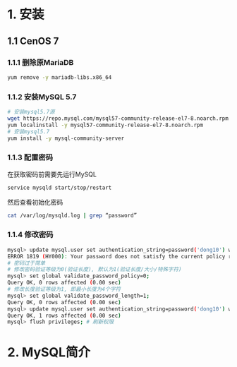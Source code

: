 # 1. 安装

## 1.1 CenOS 7

### 1.1.1 删除原MariaDB

```bash
yum remove -y mariadb-libs.x86_64
```

### 1.1.2 安装MySQL 5.7

```bash
# 安装mysql5.7源
wget https://repo.mysql.com/mysql57-community-release-el7-8.noarch.rpm
yum localinstall -y mysql57-community-release-el7-8.noarch.rpm
# 安装mysql5.7
yum install -y mysql-community-server
```

### 1.1.3 配置密码

在获取密码前需要先运行MySQL

```bash
service mysqld start/stop/restart
```

然后查看初始化密码

```bash
cat /var/log/mysqld.log | grep “password”
```

### 1.1.4 修改密码

```bash
mysql> update mysql.user set authentication_string=password('dong10') where user='root' and Host = 'localhost';
ERROR 1819 (HY000): Your password does not satisfy the current policy requirements
# 密码过于简单
# 修改密码验证等级为0(验证长度), 默认为1(验证长度/大小/特殊字符)
mysql> set global validate_password_policy=0;
Query OK, 0 rows affected (0.00 sec)
# 修改长度验证等级为1, 即最小长度为4个字符
mysql> set global validate_password_length=1;
Query OK, 0 rows affected (0.00 sec)
mysql> update mysql.user set authentication_string=password('dong10') where user='root' and Host = 'localhost';
Query OK, 1 rows affected (0.00 sec)
mysql> flush privileges; # 刷新权限
```



# 2. MySQL简介

